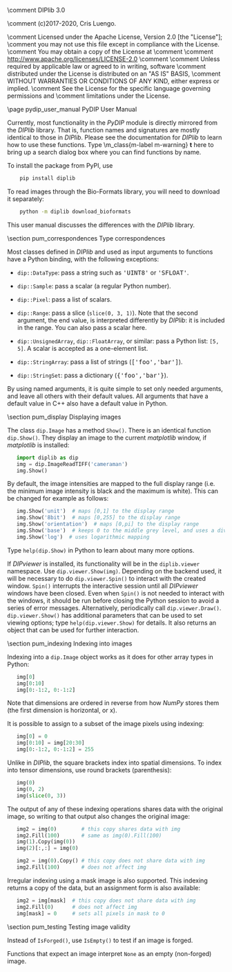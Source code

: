 \comment DIPlib 3.0

\comment (c)2017-2020, Cris Luengo.

\comment Licensed under the Apache License, Version 2.0 [the "License"];
\comment you may not use this file except in compliance with the License.
\comment You may obtain a copy of the License at
\comment
\comment    http://www.apache.org/licenses/LICENSE-2.0
\comment
\comment Unless required by applicable law or agreed to in writing, software
\comment distributed under the License is distributed on an "AS IS" BASIS,
\comment WITHOUT WARRANTIES OR CONDITIONS OF ANY KIND, either express or implied.
\comment See the License for the specific language governing permissions and
\comment limitations under the License.


\page pydip_user_manual PyDIP User Manual

Currently, most functionality in the *PyDIP* module is directly mirrored from the
*DIPlib* library. That is, function names and signatures are mostly identical to
those in *DIPlib*. Please see the documentation for *DIPlib* to learn how to use
these functions. Type \m_class{m-label m-warning} **t** here to bring up a search
dialog box where you can find functions by name.

To install the package from PyPI, use
```bash
    pip install diplib
```
To read images through the Bio-Formats library, you will need to download it separately:
```bash
    python -m diplib download_bioformats
```

This user manual discusses the differences with the *DIPlib* library.

\section pum_correspondences Type correspondences

Most classes defined in *DIPlib* and used as input arguments to functions have
a Python binding, with the following exceptions:

- `dip::DataType`: pass a string such as <tt>'UINT8'</tt> or <tt>'SFLOAT'</tt>.

- `dip::Sample`: pass a scalar (a regular Python number).

- `dip::Pixel`: pass a list of scalars.

- `dip::Range`: pass a slice (`slice(0, 3, 1)`). Note that the second argument,
  the end value, is interpreted differently by *DIPlib*: it is included in the range.
  You can also pass a scalar here.

- `dip::UnsignedArray`, `dip::FloatArray`, or similar: pass a Python list: `[5, 5]`.
  A scalar is accepted as a one-element list.

- `dip::StringArray`: pass a list of strings (<tt>['foo','bar']</tt>).

- `dip::StringSet`: pass a dictionary (<tt>{'foo','bar'}</tt>).

By using named arguments, it is quite simple to set only needed arguments, and
leave all others with their default values. All arguments that have a default
value in C++ also have a default value in Python.

\section pum_display Displaying images

The class `dip.Image` has a method `Show()`. There is an identical function
`dip.Show()`. They display an image to the current *matplotlib* window, if
*matplotlib* is installed:

```py
   import diplib as dip
   img = dip.ImageReadTIFF('cameraman')
   img.Show()
```

By default, the image intensities are mapped to the full display range
(i.e. the minimum image intensity is black and the maximum is white). This
can be changed for example as follows:

```py
   img.Show('unit')  # maps [0,1] to the display range
   img.Show('8bit')  # maps [0,255] to the display range
   img.Show('orientation')  # maps [0,pi] to the display range
   img.Show('base')  # keeps 0 to the middle grey level, and uses a divergent color map
   img.Show('log')  # uses logarithmic mapping
```

Type `help(dip.Show)` in Python to learn about many more options.

If *DIPviewer* is installed, its functionality will be in the `diplib.viewer`
namespace. Use `dip.viewer.Show(img)`. Depending on the backend used, it
will be necessary to do `dip.viewer.Spin()` to interact with the created
window. `Spin()` interrupts the interactive session until all *DIPviewer*
windows have been closed. Even when `Spin()` is not needed to interact
with the windows, it should be run before closing the Python session to
avoid a series of error messages. Alternatively, periodically call
`dip.viewer.Draw()`.
`dip.viewer.Show()` has additional parameters
that can be used to set viewing options; type `help(dip.viewer.Show)` for details.
It also returns an object that can be used for further interaction.

\section pum_indexing Indexing into images

Indexing into a `dip.Image` object works as it does for other array types in
Python:

```py
   img[0]
   img[0:10]
   img[0:-1:2, 0:-1:2]
```

Note that dimensions are ordered in reverse from how *NumPy* stores them
(the first dimension is horizontal, or x).

It is possible to assign to a subset of the image pixels using indexing:

```py
   img[0] = 0
   img[0:10] = img[20:30]
   img[0:-1:2, 0:-1:2] = 255
```

Unlike in *DIPlib*, the square brackets index into spatial dimensions.
To index into tensor dimensions, use round brackets (parenthesis):

```py
   img(0)
   img(0, 2)
   img(slice(0, 3))
```

The output of any of these indexing operations shares data with the original
image, so writing to that output also changes the original image:

```py
   img2 = img(0)        # this copy shares data with img
   img2.Fill(100)       # same as img(0).Fill(100)
   img(1).Copy(img(0))
   img(2)[:,:] = img(0)

   img2 = img(0).Copy() # this copy does not share data with img
   img2.Fill(100)       # does not affect img
```

Irregular indexing using a mask image is also supported. This indexing
returns a copy of the data, but an assignment form is also available:

```py
   img2 = img[mask]  # this copy does not share data with img
   img2.Fill(0)      # does not affect img
   img[mask] = 0     # sets all pixels in mask to 0
```

\section pum_testing Testing image validity

Instead of `IsForged()`, use `IsEmpty()` to test if an image is forged.

Functions that expect an image interpret `None` as an empty (non-forged) image.
